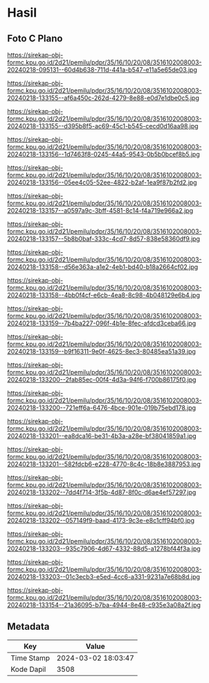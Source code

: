 # Hasil

## Foto C Plano

https://sirekap-obj-formc.kpu.go.id/2d21/pemilu/pdpr/35/16/10/20/08/3516102008003-20240218-095131--60d4b638-711d-441a-b547-e11a5e65de03.jpg

https://sirekap-obj-formc.kpu.go.id/2d21/pemilu/pdpr/35/16/10/20/08/3516102008003-20240218-133155--af6a450c-262d-4279-8e88-e0d7e1dbe0c5.jpg

https://sirekap-obj-formc.kpu.go.id/2d21/pemilu/pdpr/35/16/10/20/08/3516102008003-20240218-133155--d395b8f5-ac69-45c1-b545-cecd0d16aa98.jpg

https://sirekap-obj-formc.kpu.go.id/2d21/pemilu/pdpr/35/16/10/20/08/3516102008003-20240218-133156--1d7463f8-0245-44a5-9543-0b5b0bcef8b5.jpg

https://sirekap-obj-formc.kpu.go.id/2d21/pemilu/pdpr/35/16/10/20/08/3516102008003-20240218-133156--05ee4c05-52ee-4822-b2af-1ea9f87b2fd2.jpg

https://sirekap-obj-formc.kpu.go.id/2d21/pemilu/pdpr/35/16/10/20/08/3516102008003-20240218-133157--a0597a9c-3bff-4581-8c14-f4a719e966a2.jpg

https://sirekap-obj-formc.kpu.go.id/2d21/pemilu/pdpr/35/16/10/20/08/3516102008003-20240218-133157--5b8b0baf-333c-4cd7-8d57-838e58360df9.jpg

https://sirekap-obj-formc.kpu.go.id/2d21/pemilu/pdpr/35/16/10/20/08/3516102008003-20240218-133158--d56e363a-a1e2-4eb1-bd40-b18a2664cf02.jpg

https://sirekap-obj-formc.kpu.go.id/2d21/pemilu/pdpr/35/16/10/20/08/3516102008003-20240218-133158--4bb0f4cf-e6cb-4ea8-8c98-4b048129e6b4.jpg

https://sirekap-obj-formc.kpu.go.id/2d21/pemilu/pdpr/35/16/10/20/08/3516102008003-20240218-133159--7b4ba227-096f-4b1e-8fec-afdcd3ceba66.jpg

https://sirekap-obj-formc.kpu.go.id/2d21/pemilu/pdpr/35/16/10/20/08/3516102008003-20240218-133159--b9f16311-9e0f-4625-8ec3-80485ea51a39.jpg

https://sirekap-obj-formc.kpu.go.id/2d21/pemilu/pdpr/35/16/10/20/08/3516102008003-20240218-133200--2fab85ec-00f4-4d3a-94f6-f700b86175f0.jpg

https://sirekap-obj-formc.kpu.go.id/2d21/pemilu/pdpr/35/16/10/20/08/3516102008003-20240218-133200--721eff6a-6476-4bce-901e-019b75ebd178.jpg

https://sirekap-obj-formc.kpu.go.id/2d21/pemilu/pdpr/35/16/10/20/08/3516102008003-20240218-133201--ea8dca16-be31-4b3a-a28e-bf38041859a1.jpg

https://sirekap-obj-formc.kpu.go.id/2d21/pemilu/pdpr/35/16/10/20/08/3516102008003-20240218-133201--582fdcb6-e228-4770-8c4c-18b8e3887953.jpg

https://sirekap-obj-formc.kpu.go.id/2d21/pemilu/pdpr/35/16/10/20/08/3516102008003-20240218-133202--7dd4f714-3f5b-4d87-8f0c-d6ae4ef57297.jpg

https://sirekap-obj-formc.kpu.go.id/2d21/pemilu/pdpr/35/16/10/20/08/3516102008003-20240218-133202--057149f9-baad-4173-9c3e-e8c1cff94bf0.jpg

https://sirekap-obj-formc.kpu.go.id/2d21/pemilu/pdpr/35/16/10/20/08/3516102008003-20240218-133203--935c7906-4d67-4332-88d5-a1278bf44f3a.jpg

https://sirekap-obj-formc.kpu.go.id/2d21/pemilu/pdpr/35/16/10/20/08/3516102008003-20240218-133203--01c3ecb3-e5ed-4cc6-a331-9231a7e68b8d.jpg

https://sirekap-obj-formc.kpu.go.id/2d21/pemilu/pdpr/35/16/10/20/08/3516102008003-20240218-133154--21a36095-b7ba-4944-8e48-c935e3a08a2f.jpg


## Metadata

| Key        | Value               |
| ---------- | ------------------- |
| Time Stamp | 2024-03-02 18:03:47 |
| Kode Dapil | 3508                |



